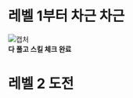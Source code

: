 # **레벨 1부터 차근 차근**      
![캡처](https://user-images.githubusercontent.com/51132077/87938955-4521b000-cad2-11ea-8273-ffe7b3edb95b.JPG)   
**다 풀고 스킬 체크 완료**   

# **레벨 2 도전**
